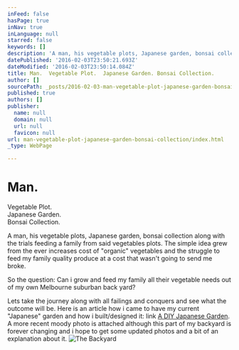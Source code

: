 ```yaml
---
inFeed: false
hasPage: true
inNav: true
inLanguage: null
starred: false
keywords: []
description: 'A man, his vegetable plots, Japanese garden, bonsai collection and the trials feeding a family from said vegetables plots.'
datePublished: '2016-02-03T23:50:21.693Z'
dateModified: '2016-02-03T23:50:14.084Z'
title: Man.  Vegetable Plot.  Japanese Garden. Bonsai Collection.
author: []
sourcePath: _posts/2016-02-03-man-vegetable-plot-japanese-garden-bonsai-collection.md
published: true
authors: []
publisher:
  name: null
  domain: null
  url: null
  favicon: null
url: man-vegetable-plot-japanese-garden-bonsai-collection/index.html
_type: WebPage

---
```

# Man.   
Vegetable Plot.   
Japanese Garden.  
Bonsai Collection.

A man, his vegetable plots, Japanese garden, bonsai collection along with the trials feeding a family from said vegetables plots.  The simple idea grew from the ever increases cost of "organic" vegetables and the struggle to feed my family quality produce at a cost that wasn't going to send me broke. 

So the question: Can i grow and feed my family all their vegetable needs out of my own Melbourne suburban back yard?

Lets take the journey along with all failings and conquers and see what the outcome will be. Here is an article how i came to have my current "Japanese" garden and how i built/designed it: link [A DIY Japanese Garden][0]. A more recent moody photo is attached although this part of my backyard is forever changing and i hope to get some updated photos and a bit of an explanation about it.
![The Backyard](https://s3-us-west-2.amazonaws.com/the-grid-img/p/ec3ea22948537dfaf551624c1ac159e0bc91fc0e.jpg)

[0]: http://thehome-journal.com/a-diy-japanese-garden/